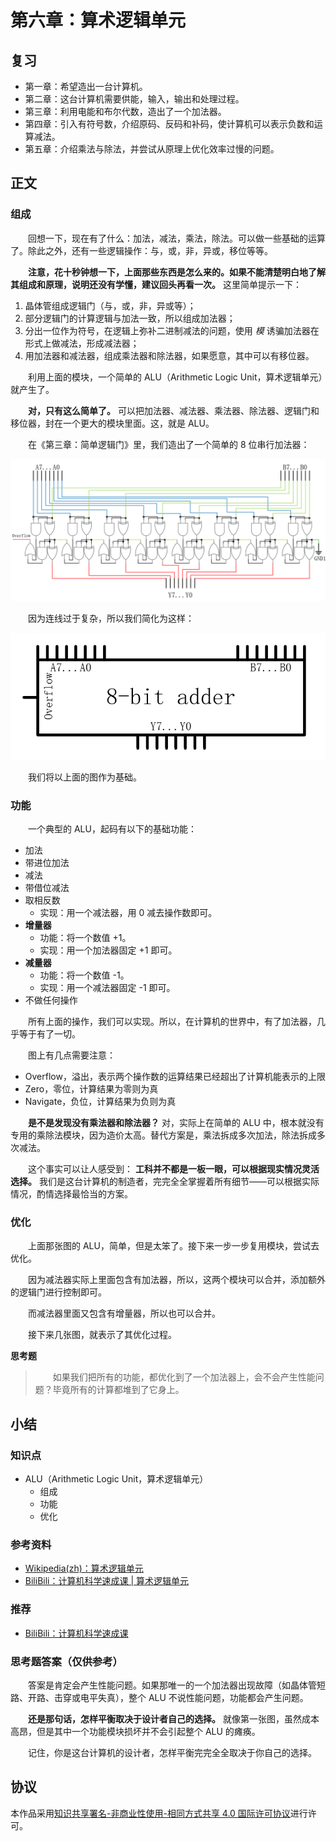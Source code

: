 # 第六章：算术逻辑单元

## 复习

- 第一章：希望造出一台计算机。
- 第二章：这台计算机需要供能，输入，输出和处理过程。
- 第三章：利用电能和布尔代数，造出了一个加法器。
- 第四章：引入有符号数，介绍原码、反码和补码，使计算机可以表示负数和运算减法。
- 第五章：介绍乘法与除法，并尝试从原理上优化效率过慢的问题。

## 正文

### 组成

　　回想一下，现在有了什么：加法，减法，乘法，除法。可以做一些基础的运算了。除此之外，还有一些逻辑操作：与，或，非，异或，移位等等。

　　**注意，花十秒钟想一下，上面那些东西是怎么来的。如果不能清楚明白地了解其组成和原理，说明还没有学懂，建议回头再看一次。** 这里简单提示一下：

1. 晶体管组成逻辑门（与，或，非，异或等）；
2. 部分逻辑门的计算逻辑与加法一致，所以组成加法器；
3. 分出一位作为符号，在逻辑上弥补二进制减法的问题，使用 *模* 诱骗加法器在形式上做减法，形成减法器；
4. 用加法器和减法器，组成乘法器和除法器，如果愿意，其中可以有移位器。

　　利用上面的模块，一个简单的 ALU（Arithmetic Logic Unit，算术逻辑单元）就产生了。

　　**对，只有这么简单了。** 可以把加法器、减法器、乘法器、除法器、逻辑门和移位器，封在一个更大的模块里面。这，就是 ALU。

　　在《第三章：简单逻辑门》里，我们造出了一个简单的 8 位串行加法器：

![](https://raw.githubusercontent.com/TinySnow/GithubImageHosting/main/blog/technology/cs-teaching/chapter-3/rca.png)

　　因为连线过于复杂，所以我们简化为这样：

![](https://raw.githubusercontent.com/TinySnow/GithubImageHosting/main/blog/technology/cs-teaching/chapter-6/8-bit-adder.png)

　　我们将以上面的图作为基础。

### 功能

　　一个典型的 ALU，起码有以下的基础功能：

- 加法
- 带进位加法
- 减法
- 带借位减法
- 取相反数
  - 实现：用一个减法器，用 0 减去操作数即可。
- **增量器** 
  - 功能：将一个数值 +1。
  - 实现：用一个加法器固定 +1 即可。
- **减量器** 
  - 功能：将一个数值 -1。
  - 实现：用一个减法器固定 -1 即可。
- 不做任何操作

　　所有上面的操作，我们可以实现。所以，在计算机的世界中，有了加法器，几乎等于有了一切。



　　图上有几点需要注意：

- Overflow，溢出，表示两个操作数的运算结果已经超出了计算机能表示的上限
- Zero，零位，计算结果为零则为真
- Navigate，负位，计算结果为负则为真

　　**是不是发现没有乘法器和除法器？** 对，实际上在简单的 ALU 中，根本就没有专用的乘除法模块，因为造价太高。替代方案是，乘法拆成多次加法，除法拆成多次减法。

　　这个事实可以让人感受到： **工科并不都是一板一眼，可以根据现实情况灵活选择。** 我们是这台计算机的制造者，完完全全掌握着所有细节——可以根据实际情况，酌情选择最恰当的方案。

### 优化

　　上面那张图的 ALU，简单，但是太笨了。接下来一步一步复用模块，尝试去优化。

　　因为减法器实际上里面包含有加法器，所以，这两个模块可以合并，添加额外的逻辑门进行控制即可。

　　而减法器里面又包含有增量器，所以也可以合并。

　　接下来几张图，就表示了其优化过程。





**思考题**

> 　　如果我们把所有的功能，都优化到了一个加法器上，会不会产生性能问题？毕竟所有的计算都堆到了它身上。

## 小结

### 知识点

- ALU（Arithmetic Logic Unit，算术逻辑单元）
  - 组成
  - 功能
  - 优化

### 参考资料

- [Wikipedia(zh)：算术逻辑单元](https://zh.wikipedia.org/zh-hans/算術邏輯單元)
- [BiliBili：计算机科学速成课 | 算术逻辑单元](https://www.bilibili.com/video/BV1EW411u7th/?p=5)

### 推荐

- [BiliBili：计算机科学速成课](https://www.bilibili.com/video/BV1EW411u7th)

### 思考题答案（仅供参考）

　　答案是肯定会产生性能问题。如果那唯一的一个加法器出现故障（如晶体管短路、开路、击穿或电平失真），整个 ALU 不说性能问题，功能都会产生问题。

　　**还是那句话，怎样平衡取决于设计者自己的选择。** 就像第一张图，虽然成本高昂，但是其中一个功能模块损坏并不会引起整个 ALU 的瘫痪。

　　记住，你是这台计算机的设计者，怎样平衡完完全全取决于你自己的选择。

## 协议

本作品采用[知识共享署名-非商业性使用-相同方式共享 4.0 国际许可协议](https://creativecommons.org/licenses/by-nc-sa/4.0/deed.zh)进行许可。